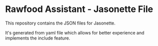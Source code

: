# Rawfood Assistant - Jasonette File

This repository contains the JSON files for Jasonette.

It's generated from yaml file which allows for better experience and implements the include feature.
